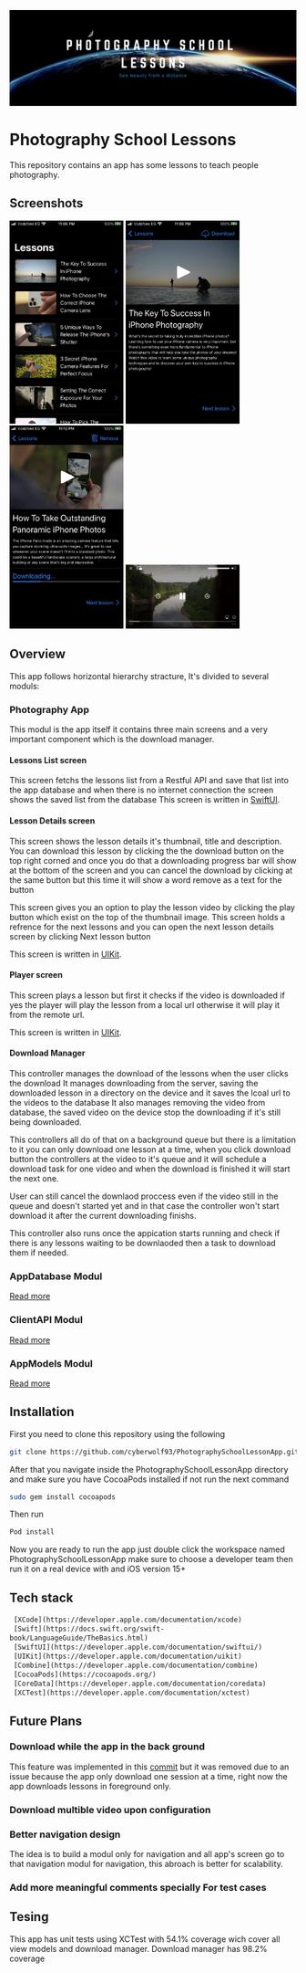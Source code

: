 ![ald text](ReadmeAssets/banner.png)

# Photography School Lessons

This repository contains an app has some lessons to teach people  photography.

## Screenshots
<img src="ReadmeAssets/screenshots/list_screen.PNG" width="200">
<img src="ReadmeAssets/screenshots/details.PNG" width="200">
<img src="ReadmeAssets/screenshots/details_download.PNG" width="200">
<img src="ReadmeAssets/screenshots/player.PNG" width="200">

## Overview

This app follows horizontal hierarchy stracture, It's divided to several moduls:

###  Photography App

This modul is the app itself it contains three main screens and a very important component which is the download manager. 

#### Lessons List screen

This screen fetchs the lessons list from a Restful API and save that list into the app database and when there is no internet connection the screen shows the saved list from the database
This screen is written in [SwiftUI](https://developer.apple.com/documentation/swiftui/).

#### Lesson Details screen

This screen shows the lesson details it's thumbnail, title and  description.
You can download this lesson by clicking the the download button on the top right corned and once you do that a downloading progress bar will show at the bottom of the screen and you can cancel the download by clicking at the same button but this time it will show a word remove as a text for the button  

This screen gives you an option to play the lesson video by clicking the play button which exist on the top of the thumbnail image.
This screen holds a refrence for the next lessons and you can open the next lesson details screen by clicking Next lesson button

This screen is written in [UIKit](https://developer.apple.com/documentation/uikit).


#### Player screen

This screen plays a lesson but first it checks if the video is downloaded if yes the player will play the lesson from a local url otherwise it will play it from the remote url.

This screen is written in [UIKit](https://developer.apple.com/documentation/uikit).

#### Download Manager

This controller manages the download of the lessons when the user clicks the download
It manages downloading from the server, saving the downloaded lesson in a directory on the device and it saves the lcoal url to the videos to the database
It also manages removing the video from database, the saved video on the device stop the downloading if it's still being downloaded.

This controllers all do of that on a background queue but there is a limitation to it you can only download  one lesson at a time, when you click download button the controllers at the video to it's queue and it will schedule a download task for one video and when the download is finished it will start the next one.

User can still cancel the downlaod proccess even if the video still in the queue and doesn't started yet and in that case the controller won't start download it after the current downloading finishs.

This controller also runs once the appication starts running and check if there is any lessons waiting to be downlaoded then a task to download them if needed.


### AppDatabase Modul

[Read more](https://github.com/cyberwolf93/PhotographySchoolLessonApp/tree/main/PhotographySchoolLessonApp/AppDataBase)

### ClientAPI Modul

[Read more](https://github.com/cyberwolf93/PhotographySchoolLessonApp/tree/main/PhotographySchoolLessonApp/ClientAPI)

### AppModels Modul

[Read more](https://github.com/cyberwolf93/PhotographySchoolLessonApp/tree/main/PhotographySchoolLessonApp/AppModels)

## Installation

First you need to clone this repository using the following
```bash
git clone https://github.com/cyberwolf93/PhotographySchoolLessonApp.git
```

After that you navigate inside the PhotographySchoolLessonApp directory and make sure you have CocoaPods installed if not run the next command
 ```bash
sudo gem install cocoapods
```

Then run 
 ```bash
 Pod install
```

Now you are ready to run the app just double click the workspace named PhotographySchoolLessonApp
make sure to choose a developer team then run it on a real device with and iOS version 15+

## Tech stack

     [XCode](https://developer.apple.com/documentation/xcode)
     [Swift](https://docs.swift.org/swift-book/LanguageGuide/TheBasics.html)
     [SwiftUI](https://developer.apple.com/documentation/swiftui/)
     [UIKit](https://developer.apple.com/documentation/uikit)
     [Combine](https://developer.apple.com/documentation/combine)
     [CocoaPods](https://cocoapods.org/)
     [CoreData](https://developer.apple.com/documentation/coredata)
     [XCTest](https://developer.apple.com/documentation/xctest)
    

## Future Plans

### Download while the app in the back ground

This feature was implemented in this [commit](https://github.com/cyberwolf93/PhotographySchoolLessonApp/commit/78cf94f466b7d6c421078c0f4e09f84a2ae22dfe) but it was removed due to an issue because the app only download one session at a time, right now the app downloads lessons in foreground only.

### Download multible video upon configuration

### Better navigation design
The idea is to build a modul only for navigation and all app's screen go to that navigation modul for navigation, this abroach is better for scalability.

### Add more meaningful comments specially For test cases

## Tesing

This app has unit tests using XCTest with 54.1% coverage wich cover all view models and download manager.
Download manager has 98.2% coverage
 

